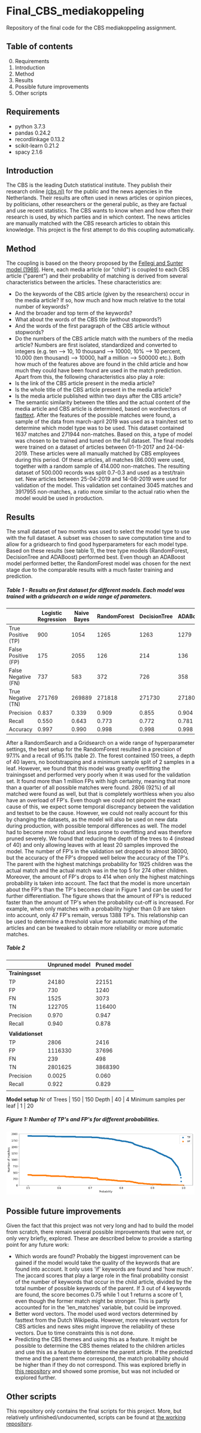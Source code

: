 # Final_CBS_mediakoppeling
Repository of the final code for the CBS mediakoppeling assignment.

## Table of contents
0. Requirements
1. Introduction
2. Method
3. Results
4. Possible future improvements
5. Other scripts

## Requirements
* python                             3.7.3
* pandas                             0.24.2
* recordlinkage                      0.13.2
* scikit-learn                       0.21.2
* spacy                              2.1.6

## Introduction
The CBS is the leading Dutch statistical institute. They publish their research online [(cbs.nl)](https://www.cbs.nl/ "CBS's Homepage") for the public and the news agencies in the Netherlands. Their results are often used in news articles or opinion pieces, by politicians, other researchers or the general public, as they are factual and use recent statistics. The CBS wants to know when and how often their research is used, by which parties and in which context. The news articles are manually matched with the CBS research articles to obtain this knowledge. This project is the first attempt to do this coupling automatically.

## Method
The coupling is based on the theory proposed by the [Fellegi and Sunter model (1969)](https://amstat.tandfonline.com/doi/abs/10.1080/01621459.1969.10501049 "Fellegi and Sunter article"). Here, each media article (or "child") is coupled to each CBS article ("parent") and their probability of matching is derived from several characteristics between the articles. These characteristics are:
  * Do the keywords of the CBS article (given by the researchers) occur in the media article? If so, how much and how much relative to the total number of keywords?
  * And the broader and top term of the keywords? 
  * What about the words of the CBS title (without stopwords?)
  * And the words of the first paragraph of the CBS article without stopwords?
  * Do the numbers of the CBS article match with the numbers of the media article? Numbers are first isolated, standardized and converted to integers (e.g. ten --> 10, 10 thousand --> 10000, 10% --> 10 percent, 10.000 (ten thousand) --> 10000, half a million --> 500000 etc.).
  Both how much of the features above are found in the child article and how much they could have been found are used in the match prediction. Apart from this, the following characteristics also play a role:
  * Is the link of the CBS article present in the media article?
  * Is the whole title of the CBS article present in the media article?
  * Is the media article published within two days after the CBS article?
  * The semantic similarity between the titles and the actual content of the media article and CBS article is determined, based on wordvectors of [fasttext](https://fasttext.cc/docs/en/pretrained-vectors.html).
After the features of the possible matches were found, a sample of the data from march-april 2019 was used as a train/test set to determine which model type was to be used. This dataset contained 1637 matches and 271944 non-matches. Based on this, a type of model was chosen to be trained and tuned on the full dataset. The final models were trained on a dataset of articles between 01-11-2017 and 24-04-2019. These articles were all manually matched by CBS employees during this period. Of these articles, all matches (86.000) were used, together with a random sample of 414.000 non-matches. The resulting dataset of 500.000 records was split 0.7-0.3 and used as a test/train set. New articles between 25-04-2019 and 14-08-2019 were used for validation of the model. This validation set contained 3045 matches and 3917955 non-matches, a ratio more similar to the actual ratio when the model would be used in production. 

## Results
The small dataset of two months was used to select the model type to use with the full dataset. A subset was chosen to save computation time and to allow for a gridsearch to find good hyperparameters for each model type. Based on these results (see table 1), the tree type models (RandomForest, DecisionTree and ADABoost) performed best. Even though an ADABoost model performed better, the RandomForest model was chosen for the next stage due to the comparable results with a much faster training and prediction. 

##### Table 1 - Results on first dataset for different models. Each model was trained with a gridsearch on a wide range of parameters. 
|| Logistic Regression | Naive Bayes | RandomForest | DecisionTree | ADABoost | SVM
--- | --- | --- | --- | --- | --- | --- |
True Positive (TP) | 900 | 1054 | 1265 | 1263 | 1279 | 
False Positive (FP) | 175 | 2055 | 126 | 214 | 136 | 
False Negative (FN) | 737 | 583 | 372 | 726 | 358 | 
True Negative (TN) | 271769 | 269889 | 271818 | 271730 | 271808 | 
Precision | 0.837 | 0.339 | 0.909 | 0.855 | 0.904 | 
Recall | 0.550 | 0.643 | 0.773 | 0.772 | 0.781 | 
Accuracy | 0.997 | 0.990 | 0.998 | 0.998 | 0.998 | 0.997

After a RandomSearch and a Gridsearch on a wide range of hyperparameter settings, the best setup for the RandomForest resulted in a precision of 97.1% and a recall of 95.1% (table 2). The forest contained 150 trees, a depth of 40 layers, no bootstrapping and a minimum sample split of 2 samples in a leaf. However, we found that this model was greatly overfitting the trainingsset and performed very poorly when it was used for the validation set. It found more than 1 million FPs with high certainty, meaning that more than a quarter of all possible matches were found. 2806 (92%) of all matched were found as well, but that is completely worthless when you also have an overload of FP's. Even though we could not pinpoint the exact cause of this, we expect some temporal discrepancy between the validation and testset to be the cause. However, we could not really account for this by changing the datasets, as the model will also be used on new data during production, with possible temporal differences as well. The model had to become more robust and less prone to overfitting and was therefore pruned severely. We found that reducing the depth of the trees to 4 (instead of 40) and only allowing leaves with at least 20 samples improved the model. The number of FP's in the validation set dropped to almost 38000, but the accuracy of the FP's dropped well below the accuracy of the TP's. The parent with the highest matchings probability for 1925 children was the actual match and the actual match was in the top 5 for 274 other children. Moreover, the amount of FP's drops to 414 when only the highest matchings probability is taken into account. The fact that the model is more uncertain about the FP's than the TP's becomes clear in Figure 1 and can be used for further differentiation. The figure shows that the amount of FP's is reduced faster than the amount of TP's when the probability cut-off is increased. For example, when only matches with a probability higher than 0.9 are taken into account, only 47 FP's remain, versus 1388 TP's. This relationship can be used to determine a threshold value for automatic matching of the articles and can be tweaked to obtain more reliability or more automatic matches. 

##### Table 2
|| Unpruned model | Pruned model
--- | --- | ---
**Trainingsset** | | 
TP | 24180 | 22151
FP | 730 | 1240
FN | 1525 | 3073
TN | 122705 | 116400
Precision | 0.970 | 0.947
Recall | 0.940 | 0.878
 | | 
**Validationset** | | 
TP | 2806 | 2416
FP | 1116330 | 37696
FN | 239 | 498
TN | 2801625 | 3868390
Precision | 0.0025 | 0.060
Recall | 0.922 | 0.829
 | | 
**Model setup**
Nr of Trees | 150 | 150
Depth | 40 | 4
Minimum samples per leaf | 1 | 20

##### Figure 1: Number of TP's and FP's for different probabilities. 
![alt text](https://github.com/Killaars/Final_CBS_mediakoppeling/blob/master/TPandFPvs_probabilityplot.png "probability_plot")

 
  ## Possible future improvements
  Given the fact that this project was not very long and had to build the model from scratch, there remain several possible improvements that were not, or only very briefly, explored. These are described below to provide a starting point for any future work:
  * Which words are found? Probably the biggest improvement can be gained if the model would take the quality of the keywords that are found into account. It only uses 'if' keywords are found and 'how much'. The jaccard scores that play a large role in the final probability consist of the number of keywords that occur in the child article, divided by the total number of possible keywords of the parent. If 3 out of 4 keywords are found, the score becomes 0.75 while 1 out 1 returns a score of 1, even though the former match might be stronger. This is partly accounted for in the 'len_matches' variable, but could be improved.
  * Better word vectors. The model used word vectors determined by fasttext from the Dutch Wikipedia. However, more relevant vectors for CBS articles and news sites might improve the reliability of these vectors. Due to time constraints this is not done.
  * Predicting the CBS themes and using this as a feature. It might be possible to determine the CBS themes related to the children articles and use this as a feature to determine the parent article. If the predicted theme and the parent theme correspond, the match probability should be higher than if they do not correspond. This was explored briefly in [this repository](https://github.com/Killaars/CBS-themes) and showed some promise, but was not included or explored further.
  
  ## Other scripts
  This repository only contains the final scripts for this project. More, but relatively unfinished/undocumented, scripts can be found at [the working repository](https://github.com/Killaars/CBS2_mediakoppeling).
